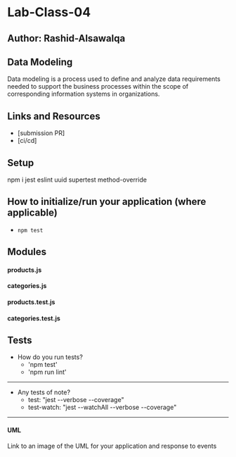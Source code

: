 # Lab-Class-04

## Author: Rashid-Alsawalqa

## Data Modeling

Data modeling is a process used to define and analyze data requirements needed to support the business processes within the scope of corresponding information systems in organizations.

## Links and Resources

- [submission PR]
- [ci/cd]

## Setup

npm i jest eslint uuid supertest method-override

## How to initialize/run your application (where applicable)

- `npm test`

## Modules

#### products.js
#### categories.js
#### products.test.js
#### categories.test.js


## Tests

- How do you run tests?
     - 'npm test'
     - 'npm run lint'
____
- Any tests of note?
  - test: "jest --verbose --coverage"
  - test-watch: "jest --watchAll --verbose --coverage"
____

#### UML

Link to an image of the UML for your application and response to events